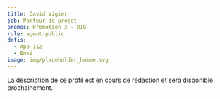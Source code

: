 ```yaml
---
title: David Vigier
job: Porteur de projet
promos: Promotion 3 - DIG
role: agent-public
defis:
  - App 112
  - Enki
image: img/placeholder_homme.svg
---
```


La description de ce profil est en cours de rédaction et sera disponible prochainement.
